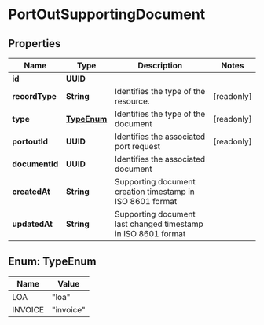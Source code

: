 

# PortOutSupportingDocument


## Properties

Name | Type | Description | Notes
------------ | ------------- | ------------- | -------------
**id** | **UUID** |  | 
**recordType** | **String** | Identifies the type of the resource. |  [readonly]
**type** | [**TypeEnum**](#TypeEnum) | Identifies the type of the document |  [readonly]
**portoutId** | **UUID** | Identifies the associated port request |  [readonly]
**documentId** | **UUID** | Identifies the associated document | 
**createdAt** | **String** | Supporting document creation timestamp in ISO 8601 format | 
**updatedAt** | **String** | Supporting document last changed timestamp in ISO 8601 format | 



## Enum: TypeEnum

Name | Value
---- | -----
LOA | &quot;loa&quot;
INVOICE | &quot;invoice&quot;




